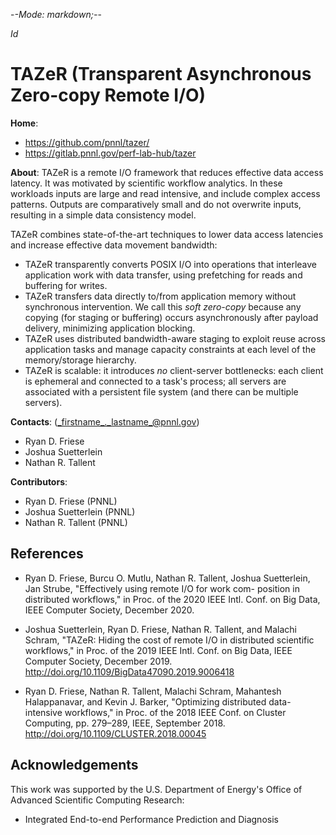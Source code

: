 -*-Mode: markdown;-*-

$Id$


TAZeR (Transparent Asynchronous Zero-copy Remote I/O)
=============================================================================

**Home**:
  - <https://github.com/pnnl/tazer/>
  - <https://gitlab.pnnl.gov/perf-lab-hub/tazer>


**About**: TAZeR is a remote I/O framework that reduces effective data access latency. It was motivated by scientific workflow analytics. In these workloads inputs are large and read intensive, and include complex access patterns. Outputs are comparatively small and do not overwrite inputs, resulting in a simple data consistency model.

TAZeR combines state-of-the-art techniques to lower data access latencies and increase effective data movement bandwidth:
- TAZeR transparently converts POSIX I/O into operations that interleave application work with data transfer, using prefetching for reads and buffering for writes.
- TAZeR transfers data directly to/from application memory without synchronous intervention. We call this _soft zero-copy_ because any copying (for staging or buffering) occurs asynchronously after payload delivery, minimizing application blocking.
- TAZeR uses distributed bandwidth-aware staging to exploit reuse across application tasks and manage capacity constraints at each level of the memory/storage hierarchy.
- TAZeR is scalable: it introduces _no_ client-server bottlenecks: each client is ephemeral and connected to a task's process; all servers are associated with a persistent file system (and there can be multiple servers).


**Contacts**: (_firstname_._lastname_@pnnl.gov)
  - Ryan D. Friese
  - Joshua Suetterlein
  - Nathan R. Tallent


**Contributors**:
  - Ryan D. Friese (PNNL)
  - Joshua Suetterlein (PNNL)
  - Nathan R. Tallent (PNNL)



References
-----------------------------------------------------------------------------

* Ryan D. Friese, Burcu O. Mutlu, Nathan R. Tallent, Joshua Suetterlein, Jan Strube, "Effectively using remote I/O for work com- position in distributed workflows," in Proc. of the 2020 IEEE Intl. Conf. on Big Data, IEEE Computer Society, December 2020.

* Joshua Suetterlein, Ryan D. Friese, Nathan R. Tallent, and Malachi Schram, "TAZeR: Hiding the cost of remote I/O in distributed scientific workflows," in Proc. of the 2019 IEEE Intl. Conf. on Big Data, IEEE Computer Society, December 2019. <http://doi.org/10.1109/BigData47090.2019.9006418>

* Ryan D. Friese, Nathan R. Tallent, Malachi Schram, Mahantesh Halappanavar, and Kevin J. Barker, "Optimizing distributed data-intensive workflows," in Proc. of the 2018 IEEE Conf. on Cluster Computing, pp. 279–289, IEEE, September 2018. <http://doi.org/10.1109/CLUSTER.2018.00045>


Acknowledgements
-----------------------------------------------------------------------------

This work was supported by the U.S. Department of Energy's Office of
Advanced Scientific Computing Research:
- Integrated End-to-end Performance Prediction and Diagnosis


